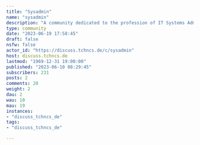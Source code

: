 ```yaml
---
title: "Sysadmin" 
name: "sysadmin"
description: "A community dedicated to the profession of IT Systems Administration"
type: community
date: "2023-06-19 17:58:45"
draft: false
nsfw: false
actor_id: "https://discuss.tchncs.de/c/sysadmin"
host: discuss.tchncs.de
lastmod: "1969-12-31 19:00:00"
published: "2023-06-10 08:29:45"
subscribers: 231
posts: 2
comments: 28
weight: 2
dau: 2
wau: 10
mau: 19
instances:
- "discuss_tchncs_de"
tags: 
- "discuss_tchncs_de"

---
```

